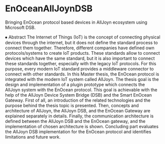 # EnOceanAllJoynDSB
Bringing EnOcean protocol based devices in AllJoyn ecosystem using Microsoft DSB.

⦁	Abstract
The Internet of Things (IoT) is the concept of connecting physical devices through the internet, but it does not define the standard process to connect them together. Therefore, different companies have defined own protocols/systems to create IoT products. These standards allow to connect devices which have the same standard, but it is also important to connect these standards together, especially with the legacy IoT protocols. For this purpose, every modern IoT standard provides a middleware connector to connect with other standards.  In this Master thesis, the EnOcean protocol is integrated with the modern IoT system called AllJoyn.
The thesis goal is the design and implementation of a plugin prototype which connects the AllJoyn system with the EnOcean protocol. This goal is achievable with the help of the AllJoyn Device System Bridge (DSB) and the Smart EnOcean Gateway.  First of all, an introduction of the related technologies and the purpose behind the thesis topic is presented. Then, concepts and architecture of AllJoyn, the AllJoyn DSB, and the EnOcean Gateway are explained separately in details. Finally, the communication architecture is defined between the AllJoyn DSB and the EnOcean gateway, and the implementation of chosen architecture is shown.
Concluding part evaluates the AllJoyn DSB implementation for the EnOcean protocol and identifies limitations and future work.
